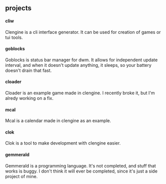 ## projects

#### cliw
Clengine is a cli interface generator. It can be used for creation of games or tui tools.

#### goblocks
Goblocks is status bar manager for dwm. It allows for independent update interval, and when it doesn't update anything, it sleeps, so your battery doesn't drain that fast.

#### cloader
Cloader is an example game made in clengine. I recently broke it, but I'm alredy working on a fix.

#### mcal
Mcal is a calendar made in clengine as an example.

#### clok
Clok is a tool to make development with clengine easier.

#### gemmerald
Gemmerald is a programming language. It's not completed, and stuff that works is buggy. I don't think it will ever be completed, since it's just a side project of mine.
